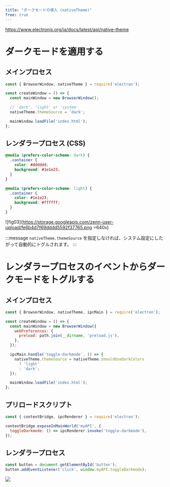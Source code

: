 ```yaml
---
title: "ダークモードの導入 (nativeTheme)"
free: true
---
```


https://www.electronjs.org/ja/docs/latest/api/native-theme

# ダークモードを適用する

## メインプロセス

```javascript:main.js
const { BrowserWindow, nativeTheme } = require('electron');

const createWindow = () => {
  const mainWindow = new BrowserWindow();

  // 'dark', 'light' or 'system'
  nativeTheme.themeSource = 'dark';

  mainWindow.loadFile('index.html');
};
```

## レンダラープロセス (CSS)

```css:styles.css
@media (prefers-color-scheme: dark) {
  .container {
    color: #dddddd;
    background: #1e1e23;
  }
}

@media (prefers-color-scheme: light) {
  .container {
    color: #1e1e23;
    background: #ffffff;
  }
}
```

![fig03](https://storage.googleapis.com/zenn-user-upload/fe6b4d7f69dddd5592f37765.png =640x)

:::message
`nativeTheme.themeSource` を指定しなければ、システム設定にしたがって自動的にトグルされます。
:::

# レンダラープロセスのイベントからダークモードをトグルする

## メインプロセス

```javascript:main.js
const { BrowserWindow, nativeTheme, ipcMain } = require('electron');

const createWindow = () => {
  const mainWindow = new BrowserWindow({
    webPreferences: {
      preload: path.join(__dirname, 'preload.js'),
    },
  });

  ipcMain.handle('toggle-darkmode', () => {
    nativeTheme.themeSource = nativeTheme.shouldUseDarkColors
      ? 'light'
      : 'dark';
  });

  mainWindow.loadFile('index.html');
};
```

## プリロードスクリプト

```javascript:preload.js
const { contextBridge, ipcRenderer } = require('electron');

contextBridge.exposeInMainWorld('myAPI', {
  toggleDarkmode: () => ipcRenderer.invoke('toggle-darkmode'),
});
```

## レンダラープロセス

```javascript:app.js
const button = document.getElementById('button');
button.addEventListener('click', window.myAPI.toggleDarkmode);
```

![](https://storage.googleapis.com/zenn-user-upload/2823060f20cbb0779ecb1e2f.png)
